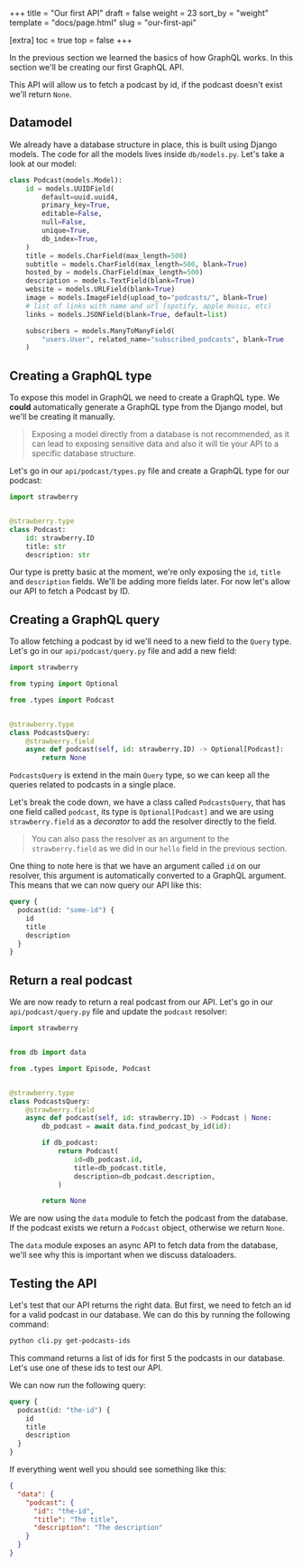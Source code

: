 +++
title = "Our first API"
draft = false
weight = 23
sort_by = "weight"
template = "docs/page.html"
slug = "our-first-api"

[extra]
toc = true
top = false
+++

In the previous section we learned the basics of how GraphQL works. In this
section we'll be creating our first GraphQL API.

This API will allow us to fetch a podcast by id, if the podcast doesn't exist
we'll return `None`.

## Datamodel

We already have a database structure in place, this is built using Django
models. The code for all the models lives inside `db/models.py`. Let's take a
look at our model:

```python
class Podcast(models.Model):
    id = models.UUIDField(
        default=uuid.uuid4,
        primary_key=True,
        editable=False,
        null=False,
        unique=True,
        db_index=True,
    )
    title = models.CharField(max_length=500)
    subtitle = models.CharField(max_length=500, blank=True)
    hosted_by = models.CharField(max_length=500)
    description = models.TextField(blank=True)
    website = models.URLField(blank=True)
    image = models.ImageField(upload_to="podcasts/", blank=True)
    # list of links with name and url (spotify, apple music, etc)
    links = models.JSONField(blank=True, default=list)

    subscribers = models.ManyToManyField(
        "users.User", related_name="subscribed_podcasts", blank=True
    )
```

## Creating a GraphQL type

To expose this model in GraphQL we need to create a GraphQL type. We **could**
automatically generate a GraphQL type from the Django model, but we'll be
creating it manually.

> Exposing a model directly from a database is not recommended, as it can lead
> to exposing sensitive data and also it will tie your API to a specific
> database structure.

Let's go in our `api/podcast/types.py` file and create a GraphQL type for our
podcast:

```python
import strawberry


@strawberry.type
class Podcast:
    id: strawberry.ID
    title: str
    description: str
```

Our type is pretty basic at the moment, we're only exposing the `id`, `title`
and `description` fields. We'll be adding more fields later. For now let's allow
our API to fetch a Podcast by ID.

## Creating a GraphQL query

To allow fetching a podcast by id we'll need to a new field to the `Query` type.
Let's go in our `api/podcast/query.py` file and add a new field:

```python
import strawberry

from typing import Optional

from .types import Podcast


@strawberry.type
class PodcastsQuery:
    @strawberry.field
    async def podcast(self, id: strawberry.ID) -> Optional[Podcast]:
        return None
```

`PodcastsQuery` is extend in the main `Query` type, so we can keep all the
queries related to podcasts in a single place.

Let's break the code down, we have a class called `PodcastsQuery`, that has one
field called `podcast`, its type is `Optional[Podcast]` and we are using
`strawberry.field` as a _decorator_ to add the resolver directly to the field.

> You can also pass the resolver as an argument to the `strawberry.field` as we
> did in our `hello` field in the previous section.

One thing to note here is that we have an argument called `id` on our resolver,
this argument is automatically converted to a GraphQL argument. This means that
we can now query our API like this:

```graphql
query {
  podcast(id: "some-id") {
    id
    title
    description
  }
}
```

## Return a real podcast

We are now ready to return a real podcast from our API. Let's go in our
`api/podcast/query.py` file and update the `podcast` resolver:

```python
import strawberry


from db import data

from .types import Episode, Podcast


@strawberry.type
class PodcastsQuery:
    @strawberry.field
    async def podcast(self, id: strawberry.ID) -> Podcast | None:
        db_podcast = await data.find_podcast_by_id(id):

        if db_podcast:
            return Podcast(
                id=db_podcast.id,
                title=db_podcast.title,
                description=db_podcast.description,
            )

        return None
```

We are now using the `data` module to fetch the podcast from the database. If
the podcast exists we return a `Podcast` object, otherwise we return `None`.

The `data` module exposes an async API to fetch data from the database, we'll
see why this is important when we discuss dataloaders.

## Testing the API

Let's test that our API returns the right data. But first, we need to fetch an
id for a valid podcast in our database. We can do this by running the following
command:

```bash
python cli.py get-podcasts-ids
```

This command returns a list of ids for first 5 the podcasts in our database.
Let's use one of these ids to test our API.

We can now run the following query:

```graphql
query {
  podcast(id: "the-id") {
    id
    title
    description
  }
}
```

If everything went well you should see something like this:

```json
{
  "data": {
    "podcast": {
      "id": "the-id",
      "title": "The title",
      "description": "The description"
    }
  }
}
```
